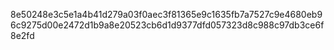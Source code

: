 8e50248e3c5e1a4b41d279a03f0aec3f81365e9c1635fb7a7527c9e4680eb96c9275d00e2472d1b9a8e20523cb6d1d9377dfd057323d8c988c97db3ce6f8e2fd
